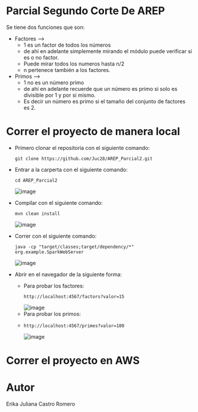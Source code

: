 
# Parcial Segundo Corte De AREP

Se tiene dos funciones que son:
* Factores --> 
  + 1 es un factor de todos los números
  + de ahí en adelante simplemente mirando el módulo puede verificar si es o no factor.
  + Puede mirar todos los numeros hasta n/2
  + n pertenece también a los factores.
* Primos --> 
  + 1 no es un número primo
  + de ahí en adelante recuerde que un número es primo si solo es divisible por 1 y por si mismo.
  + Es decir un número es primo si el tamaño del conjunto de factores es 2.
    
# Correr el proyecto de manera local 

+ Primero clonar el repositoria con el siguiente comando:
  ~~~
  git clone https://github.com/Juc28/AREP_Parcial2.git
  ~~~
+ Entrar a la carperta con el siguiente comando:
  ~~~
  cd AREP_Parcial2
  ~~~
  ![image](https://github.com/Juc28/AREP_Parcial2/assets/118181224/04c8eb6c-e2a7-42f6-ac67-4ab038e1cd81)

+ Compilar con el siguiente comando:
  ~~~
  mvn clean install
  ~~~
  ![image](https://github.com/Juc28/AREP_Parcial2/assets/118181224/760ce87a-a5e1-4da0-8279-726d28a56cfb)

+ Correr con el siguiente comando:
  ~~~
  java -cp "target/classes;target/dependency/*" org.example.SparkWebServer
  ~~~
  ![image](https://github.com/Juc28/AREP_Parcial2/assets/118181224/47bead6e-6b5e-49d6-8a4b-c8b07469c8f9)

+ Abrir en el navegador de la siguiente forma:
  + Para probar los factores:
    ~~~
    http://localhost:4567/factors?valor=15
    ~~~
    ![image](https://github.com/Juc28/AREP_Parcial2/assets/118181224/8f4999aa-8a8d-4b05-8cf9-29f14b4af1b3)
  + Para probar los primos:
  + ~~~
    http://localhost:4567/primes?valor=100
    ~~~
    ![image](https://github.com/Juc28/AREP_Parcial2/assets/118181224/c2f721a4-e876-429d-bd8d-be75de5cd044)

# Correr el proyecto en AWS 

# Autor 
Erika Juliana Castro Romero 
